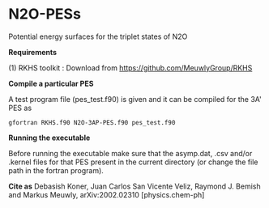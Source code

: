 # N2O-PESs
Potential energy surfaces for the triplet states of N2O

**Requirements**

(1) RKHS toolkit : Download from https://github.com/MeuwlyGroup/RKHS

**Compile a particular PES**

A test program file (pes_test.f90) is given and it can be compiled for the 3A' PES as

`gfortran RKHS.f90 N2O-3AP-PES.f90 pes_test.f90`

**Running the executable**

Before running the executable make sure that the asymp.dat, .csv and/or .kernel files for that PES present in the current directory (or change the file path in the fortran program).

**Cite as**
Debasish Koner, Juan Carlos San Vicente Veliz, Raymond J. Bemish and Markus Meuwly,  	arXiv:2002.02310 [physics.chem-ph]

